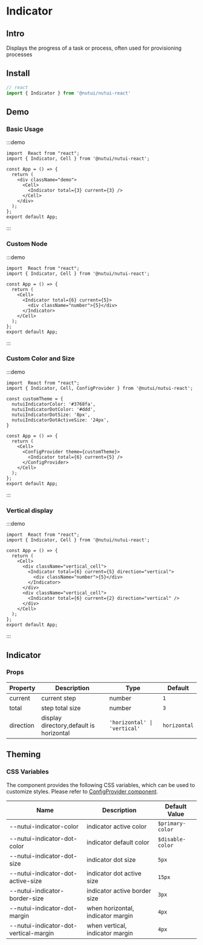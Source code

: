 # Indicator

## Intro

Displays the progress of a task or process, often used for provisioning processes

## Install

```javascript
// react
import { Indicator } from '@nutui/nutui-react'
```

## Demo

### Basic Usage
:::demo
```tsx
import  React from "react";
import { Indicator, Cell } from '@nutui/nutui-react';

const App = () => {
  return (
    <div className="demo">
      <Cell>
        <Indicator total={3} current={3} />
      </Cell>
    </div>
  );
};
export default App;
```
:::

### Custom Node
:::demo
```tsx
import  React from "react";
import { Indicator, Cell } from '@nutui/nutui-react';

const App = () => {
  return (
    <Cell>
      <Indicator total={6} current={5}>
        <div className="number">{5}</div>
      </Indicator>
    </Cell>
  );
};
export default App;
```
:::

### Custom Color and Size
:::demo
```tsx
import  React from "react";
import { Indicator, Cell, ConfigProvider } from '@nutui/nutui-react';

const customTheme = {
  nutuiIndicatorColor: '#3768fa',
  nutuiIndicatorDotColor: '#ddd',
  nutuiIndicatorDotSize: '8px',
  nutuiIndicatorDotActiveSize: '24px',
}

const App = () => {
  return (
    <Cell>
      <ConfigProvider theme={customTheme}>
        <Indicator total={6} current={5} />
      </ConfigProvider>
    </Cell>
  );
};
export default App;
```
:::

### Vertical display
:::demo
```tsx
import  React from "react";
import { Indicator, Cell } from '@nutui/nutui-react';

const App = () => {
  return (
    <Cell>
      <div className="vertical_cell">
        <Indicator total={6} current={5} direction="vertical">
          <div className="number">{5}</div>
        </Indicator>
      </div>
      <div className="vertical_cell">
        <Indicator total={6} current={2} direction="vertical" />
      </div>
    </Cell>
  );
};
export default App;
```
:::
## Indicator

### Props

| Property | Description | Type | Default |
|--------------|---------------|--------|---------|
| current  | current step | number | `1` |
| total | step total size | number | `3` |
| direction | display directory,default is horizontal | `'horizontal' \| 'vertical'` |   `horizontal` |

## Theming

### CSS Variables

The component provides the following CSS variables, which can be used to customize styles. Please refer to [ConfigProvider component](#/en-US/component/configprovider).

| Name | Description | Default Value |
| --- | --- | --- |
| --nutui-indicator-color | indicator active color | `$primary-color` |
| --nutui-indicator-dot-color | indicator default color | `$disable-color` |
| --nutui-indicator-dot-size | indicator dot size  | `5px` |
| --nutui-indicator-dot-active-size | indicator dot active size | `15px` |
| --nutui-indicator-border-size | indicator active border size | `3px` |
| --nutui-indicator-dot-margin | when horizontal, indicator margin | `4px` |
| --nutui-indicator-dot-vertical-margin | when vertical, indicator margin | `4px` |
